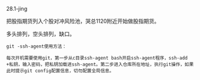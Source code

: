 28.1-jing

把股指期货列入个股对冲风险池，哭总1120附近开始做股指期货。

多头排列，空头排列，缺口。

~~~~~~
git -ssh-agent使用方法：

每次开机需要使用git，第一步从c目录ssh-agent bash开启ssh-agent程序，ssh-add +私钥，输入密码，把私钥加载进ssh-agent。第二步进入仓库所在地址，执行git操作，如果此时提示git config配置信息，切勿配置全局信息。
~~~~~~

